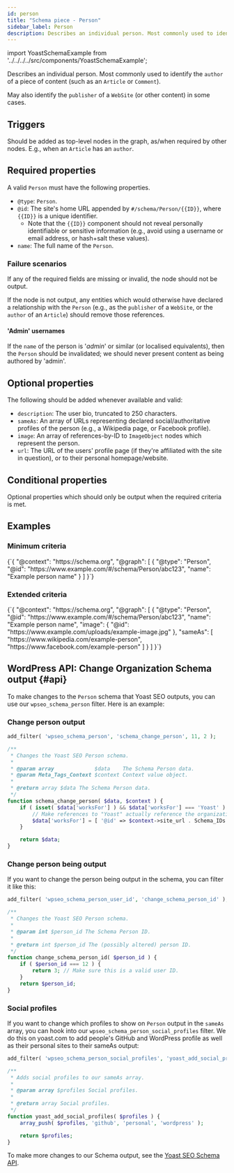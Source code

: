 ```yaml
---
id: person
title: "Schema piece - Person"
sidebar_label: Person
description: Describes an individual person. Most commonly used to identify the 'author' of a piece of content.
---
```

import YoastSchemaExample from '../../../../src/components/YoastSchemaExample';

Describes an individual person. Most commonly used to identify the `author` of a piece of content (such as an `Article` or `Comment`).

May also identify the `publisher` of a `WebSite` (or other content) in some cases.

## Triggers
Should be added as top-level nodes in the graph, as/when required by other nodes. E.g., when an `Article` has an `author`.

## Required properties
A valid `Person` must have the following properties.

* `@type`: `Person`.
* `@id`: The site's home URL appended by `#/schema/Person/{{ID}}`, where `{{ID}}` is a unique identifier.
  * Note that the `{{ID}}` component should not reveal personally identifiable or sensitive information (e.g., avoid using a username or email address, or hash+salt these values).
* `name`: The full name of the `Person`.

### Failure scenarios
If any of the required fields are missing or invalid, the node should not be output.

If the node is not output, any entities which would otherwise have declared a relationship with the `Person` (e.g., as the `publisher` of a `WebSite`, or the `author` of an `Article`) should remove those references.

#### 'Admin' usernames
If the `name` of the person is '*admin*' or similar (or localised equivalents), then the `Person` should be invalidated; we should never present content as being authored by 'admin'.

## Optional properties
The following should be added whenever available and valid:

* `description`: The user bio, truncated to 250 characters.
* `sameAs`: An array of URLs representing declared social/authoritative profiles of the person (e.g., a Wikipedia page, or Facebook profile).
* `image`: An array of references-by-ID to `ImageObject` nodes which represent the person.
* `url`: The URL of the users' profile page (if they're affiliated with the site in question), or to their personal homepage/website.

## Conditional properties
Optional properties which should only be output when the required criteria is met.

## Examples

### Minimum criteria

<YoastSchemaExample>
{`{
      "@context": "https://schema.org",
      "@graph": [
          {
              "@type": "Person",
              "@id": "https://www.example.com/#/schema/Person/abc123",
              "name": "Example person name"
          }
      ]
  }`}
</YoastSchemaExample>

### Extended criteria

<YoastSchemaExample>
{`{
      "@context": "https://schema.org",
      "@graph": [
          {
              "@type": "Person",
              "@id": "https://www.example.com/#/schema/Person/abc123",
              "name": "Example person name",
              "image": {
                  "@id": "https://www.example.com/uploads/example-image.jpg"
              },
              "sameAs": [
                  "https://www.wikipedia.com/example-person",
                  "https://www.facebook.com/example-person"
              ]
          }
      ]
  }`}
</YoastSchemaExample>

## WordPress API: Change Organization Schema output {#api}

To make changes to the `Person` schema that Yoast SEO outputs, you can use our `wpseo_schema_person` filter. Here is an example:

### Change person output
```php
add_filter( 'wpseo_schema_person', 'schema_change_person', 11, 2 );

/**
 * Changes the Yoast SEO Person schema.
 *
 * @param array             $data    The Schema Person data.
 * @param Meta_Tags_Context $context Context value object.
 *
 * @return array $data The Schema Person data.
 */
function schema_change_person( $data, $context ) {
	if ( isset( $data['worksFor'] ) && $data['worksFor'] === 'Yoast' ) {
		// Make references to "Yoast" actually reference the organization's graph piece.
		$data['worksFor'] = [ '@id' => $context->site_url . Schema_IDs::ORGANIZATION_HASH ];
	}

	return $data;
}
```

### Change person being output

If you want to change the person being output in the schema, you can filter it like this:

```php
add_filter( 'wpseo_schema_person_user_id', 'change_schema_person_id' );

/**
 * Changes the Yoast SEO Person schema.
 *
 * @param int $person_id The Schema Person ID.
 *
 * @return int $person_id The (possibly altered) person ID.
 */
function change_schema_person_id( $person_id ) {
    if ( $person_id === 12 ) {
        return 3; // Make sure this is a valid user ID.
    }
    return $person_id;
}
```

### Social profiles
If you want to change which profiles to show on `Person` output in the `sameAs` array, you can hook into our `wpseo_schema_person_social_profiles` filter. We do this on yoast.com to add people's GitHub and WordPress profile as well as their personal sites to their sameAs output:

```php
add_filter( 'wpseo_schema_person_social_profiles', 'yoast_add_social_profiles' );

/**
 * Adds social profiles to our sameAs array.
 *
 * @param array $profiles Social profiles.
 *
 * @return array Social profiles.
 */
function yoast_add_social_profiles( $profiles ) {
    array_push( $profiles, 'github', 'personal', 'wordpress' );

    return $profiles;
}
```

To make more changes to our Schema output, see the [Yoast SEO Schema API](../api.md).
